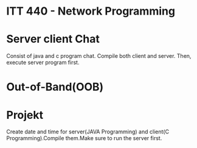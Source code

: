 # ITT 440 - Network Programming


# Server client Chat
Consist of java and c program chat. Compile both client and server. Then, execute server program first.
# Out-of-Band(OOB)

# Projekt
Create date and time for server(JAVA Programming) and client(C Programming).Compile them.Make sure to run the server first.

